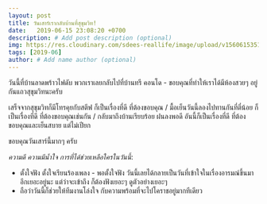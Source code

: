```yaml
---
layout: post
title: วันเสาร์เรากลับบ้านที่สุขุมวิท!
date:   2019-06-15 23:08:20 +0700
description: # Add post description (optional)
img: https://res.cloudinary.com/sdees-reallife/image/upload/v1560615351/IMG_4565.jpg # Add image post (optional)
tags: [2019-06]
author: # Add name author (optional)
---
```


วันนี้ที่บ้านลาดพร้าวไฟดับ พวกเราเลยกลับไปที่บ้านทรี คอนโด - ขอบคุณที่ทำให้เราได้มีห้องสวยๆ อยู่กันแถวสุขุมวิทนะครับ

เสร็จจากสุขุมวิทก็มีโทรคุยกับสตีฟ ก็เป็นเรื่องที่ดี ที่ต้องขอบคุณ / มื้อเย็นวันนี้ลองไปทานกันที่ตี๋น้อย ก็เป็นเรื่องที่ดี ที่ต้องขอบคุณเช่นกัน / กลับมาถึงบ้านเรียบร้อย ฝนลงพอดี อันนี้ก็เป็นเรื่องที่ดี ที่ต้องขอบคุณและเย็นสบาย แต่ไม่เปียก

ขอบคุณวันเสาร์นี้มากๆ ครับ <i class="fa fa-child" style="color:plum"></i>

*ความดี ความมีน้ำใจ การที่ได้ช่วยเหลือใครในวันนี้*:
- ตั้งใจฟัง ตั้งใจเรียนร้องเพลง - พอตั้งใจฟัง วันนี้เลยได้กลายเป็นวันที่เข้าใจในเรื่องอารมณ์ขึ้นมาอีกเยอะอยู่นะ แต่ว่าจะเข้าถึง ก็ต้องฟังเยอะๆ ดูตัวอย่างเยอะๆ
- ถือว่าวันนี้ก็ช่วยให้ทีมงานโล่งใจ กับความพร้อมที่จะไปโคราชอยู่มากทีเดียว
